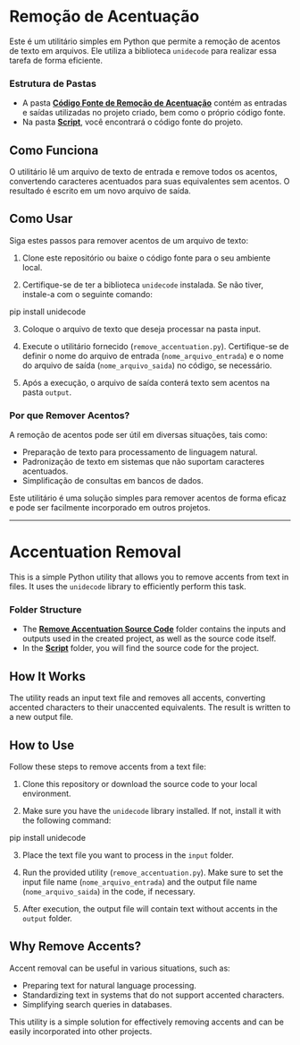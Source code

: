 # Remoção de Acentuação

Este é um utilitário simples em Python que permite a remoção de acentos de texto em arquivos. Ele utiliza a biblioteca `unidecode` para realizar essa tarefa de forma eficiente.

### Estrutura de Pastas

- A pasta **[Código Fonte de Remoção de Acentuação](./remove-accentuation-source-code/)** contém as entradas e saídas utilizadas no projeto criado, bem como o próprio código fonte.
- Na pasta **[Script](./remove-accentuation-source-code/script/)**, você encontrará o código fonte do projeto.

## Como Funciona

O utilitário lê um arquivo de texto de entrada e remove todos os acentos, convertendo caracteres acentuados para suas equivalentes sem acentos. O resultado é escrito em um novo arquivo de saída.

## Como Usar

Siga estes passos para remover acentos de um arquivo de texto:

1. Clone este repositório ou baixe o código fonte para o seu ambiente local.

2. Certifique-se de ter a biblioteca `unidecode` instalada. Se não tiver, instale-a com o seguinte comando:

pip install unidecode

3. Coloque o arquivo de texto que deseja processar na pasta input.

4. Execute o utilitário fornecido (`remove_accentuation.py`). Certifique-se de definir o nome do arquivo de entrada (`nome_arquivo_entrada`) e o nome do arquivo de saída (`nome_arquivo_saida`) no código, se necessário.

5. Após a execução, o arquivo de saída conterá texto sem acentos na pasta `output`.

### Por que Remover Acentos?

A remoção de acentos pode ser útil em diversas situações, tais como:

- Preparação de texto para processamento de linguagem natural.
- Padronização de texto em sistemas que não suportam caracteres acentuados.
- Simplificação de consultas em bancos de dados.

Este utilitário é uma solução simples para remover acentos de forma eficaz e pode ser facilmente incorporado em outros projetos.

***

# Accentuation Removal

This is a simple Python utility that allows you to remove accents from text in files. It uses the `unidecode` library to efficiently perform this task.

### Folder Structure

- The **[Remove Accentuation Source Code](./remove-accentuation-source-code/)** folder contains the inputs and outputs used in the created project, as well as the source code itself.
- In the **[Script](./remove-accentuation-source-code/script/)** folder, you will find the source code for the project.

## How It Works

The utility reads an input text file and removes all accents, converting accented characters to their unaccented equivalents. The result is written to a new output file.

## How to Use

Follow these steps to remove accents from a text file:

1. Clone this repository or download the source code to your local environment.

2. Make sure you have the `unidecode` library installed. If not, install it with the following command:

pip install unidecode

3. Place the text file you want to process in the `input` folder.

4. Run the provided utility (`remove_accentuation.py`). Make sure to set the input file name (`nome_arquivo_entrada`) and the output file name (`nome_arquivo_saida`) in the code, if necessary.

5. After execution, the output file will contain text without accents in the `output` folder.

## Why Remove Accents?

Accent removal can be useful in various situations, such as:

- Preparing text for natural language processing.
- Standardizing text in systems that do not support accented characters.
- Simplifying search queries in databases.

This utility is a simple solution for effectively removing accents and can be easily incorporated into other projects.